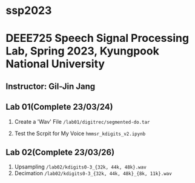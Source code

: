 # ssp2023
# DEEE725 Speech Signal Processing Lab, Spring 2023, Kyungpook National University
## Instructor: Gil-Jin Jang

## Lab 01(Complete 23/03/24)
1. Create a 'Wav' File
  `/lab01/digitrec/segmented-do.tar`
  
2. Test the Scrpit for My Voice `hmmsr_kdigits_v2.ipynb`

## Lab 02(Complete 23/03/26)

1. Upsampling `/lab02/kdigits0-3_{32k, 44k, 48k}.wav`
2. Decimation `/lab02/kdigits0-3_{32k, 44k, 48k}_{8k, 11k}.wav`
